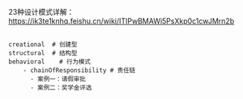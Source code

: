 23种设计模式详解：https://ik3te1knhq.feishu.cn/wiki/ITIPwBMAWi5PsXkp0c1cwJMrn2b

```angular2html

creational  # 创建型
structural  # 结构型
behavioral    # 行为模式
    - chainOfResponsibility # 责任链
      - 案例一：请假审批
      - 案例二：奖学金评选
```
